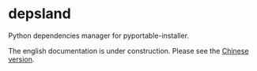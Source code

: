 # depsland

Python dependencies manager for pyportable-installer.

The english documentation is under construction. Please see the [Chinese version](README-zh.md).
